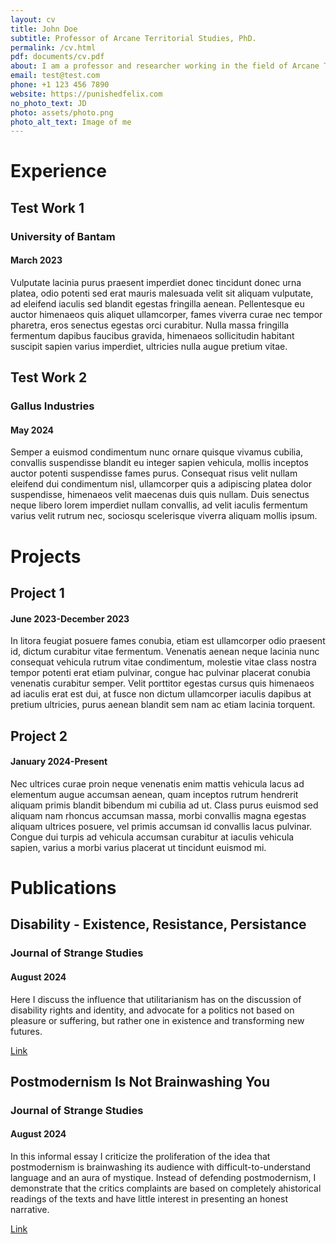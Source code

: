 ```yaml
---
layout: cv
title: John Doe
subtitle: Professor of Arcane Territorial Studies, PhD.
permalink: /cv.html
pdf: documents/cv.pdf
about: I am a professor and researcher working in the field of Arcane Territorial Studies, specializing in Symbolic and Ornithology studies, employed by the University of Bantam, located in South Gallunesia.
email: test@test.com
phone: +1 123 456 7890
website: https://punishedfelix.com
no_photo_text: JD
photo: assets/photo.png
photo_alt_text: Image of me
---
```


# Experience

## Test Work 1

### University of Bantam

#### March 2023

Vulputate lacinia purus praesent imperdiet donec tincidunt donec urna platea, odio potenti sed erat mauris malesuada velit sit aliquam vulputate, ad eleifend iaculis sed blandit egestas fringilla aenean. Pellentesque eu auctor himenaeos quis aliquet ullamcorper, fames viverra curae nec tempor pharetra, eros senectus egestas orci curabitur. Nulla massa fringilla fermentum dapibus faucibus gravida, himenaeos sollicitudin habitant suscipit sapien varius imperdiet, ultricies nulla augue pretium vitae.

## Test Work 2

### Gallus Industries

#### May 2024

Semper a euismod condimentum nunc ornare quisque vivamus cubilia, convallis suspendisse blandit eu integer sapien vehicula, mollis inceptos auctor potenti suspendisse fames purus. Consequat risus velit nullam eleifend dui condimentum nisl, ullamcorper quis a adipiscing platea dolor suspendisse, himenaeos velit maecenas duis quis nullam. Duis senectus neque libero lorem imperdiet nullam convallis, ad velit iaculis fermentum varius velit rutrum nec, sociosqu scelerisque viverra aliquam mollis ipsum.

# Projects

## Project 1

#### June 2023-December 2023

In litora feugiat posuere fames conubia, etiam est ullamcorper odio praesent id, dictum curabitur vitae fermentum. Venenatis aenean neque lacinia nunc consequat vehicula rutrum vitae condimentum, molestie vitae class nostra tempor potenti erat etiam pulvinar, congue hac pulvinar placerat conubia venenatis curabitur semper. Velit porttitor egestas cursus quis himenaeos ad iaculis erat est dui, at fusce non dictum ullamcorper iaculis dapibus at pretium ultricies, purus aenean blandit sem nam ac etiam lacinia torquent.

## Project 2

#### January 2024-Present

Nec ultrices curae proin neque venenatis enim mattis vehicula lacus ad elementum augue accumsan aenean, quam inceptos rutrum hendrerit aliquam primis blandit bibendum mi cubilia ad ut. Class purus euismod sed aliquam nam rhoncus accumsan massa, morbi convallis magna egestas aliquam ultrices posuere, vel primis accumsan id convallis lacus pulvinar. Congue dui turpis ad vehicula accumsan curabitur at iaculis vehicula sapien, varius a morbi varius placerat ut tincidunt euismod mi.

# Publications

## Disability - Existence, Resistance, Persistance

### Journal of Strange Studies

#### August 2024

Here I discuss the influence that utilitarianism has on the discussion of disability rights and identity, and advocate for a politics not based on pleasure or suffering, but rather one in existence and transforming new futures.

[Link](https://punishedfelix.com/2024/08/28/disability-existence-resistance.html)

## Postmodernism Is Not Brainwashing You

### Journal of Strange Studies

#### August 2024

In this informal essay I criticize the proliferation of the idea that postmodernism is brainwashing its audience with difficult-to-understand language and an aura of mystique. Instead of defending postmodernism, I demonstrate that the critics complaints are based on completely ahistorical readings of the texts and have little interest in presenting an honest narrative.

[Link](https://punishedfelix.com/2024/08/09/PostmodernismAgain.html)

